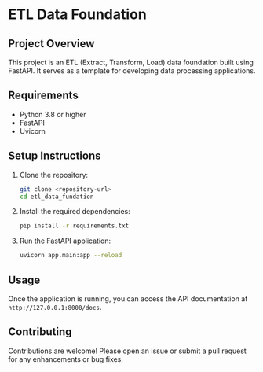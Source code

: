 # ETL Data Foundation

## Project Overview

This project is an ETL (Extract, Transform, Load) data foundation built using FastAPI. It serves as a template for developing data processing applications.

## Requirements

- Python 3.8 or higher
- FastAPI
- Uvicorn

## Setup Instructions

1. Clone the repository:

   ```sh
   git clone <repository-url>
   cd etl_data_fundation
   ```

2. Install the required dependencies:

   ```sh
   pip install -r requirements.txt
   ```

3. Run the FastAPI application:

   ```sh
   uvicorn app.main:app --reload
   ```

## Usage

Once the application is running, you can access the API documentation at `http://127.0.0.1:8000/docs`.

## Contributing

Contributions are welcome! Please open an issue or submit a pull request for any enhancements or bug fixes.
